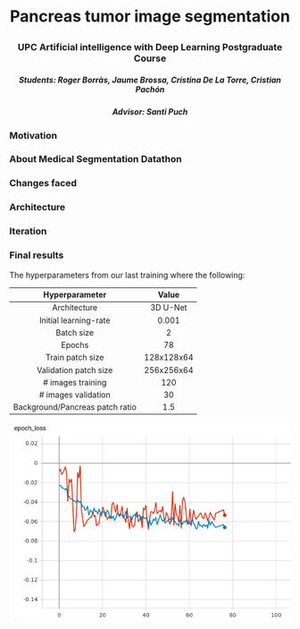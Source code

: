 # <p align="center"> Pancreas tumor image segmentation </p>

### <center> UPC Artificial intelligence with Deep Learning Postgraduate Course <center>

##### <center> Students: Roger Borràs, Jaume Brossa, Cristina De La Torre, Cristian Pachón

##### <center> Advisor: Santi Puch

### Motivation

### About Medical Segmentation Datathon

### Changes faced

### Architecture

### Iteration

### Final results
The hyperparameters from our last training where the following:

|          Hyperparameter         |    Value   |
|:-------------------------------:|:----------:|
|           Architecture          |  3D U-Net  |
|      Initial learning-rate      |    0.001   |
|            Batch size           |      2     |
|              Epochs             |     78     |
|         Train patch size        | 128x128x64 |
|      Validation patch size      | 256x256x64 |
|        # images training        |     120    |
|       # images validation       |     30     |
| Background/Pancreas patch ratio |     1.5    |

![alt text](https://github.com/fourMembers/ai_postgraduate_project/blob/master/images/final_results/final_losses.png)



